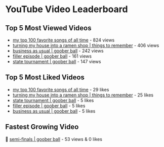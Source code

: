 # YouTube Video Leaderboard

## Top 5 Most Viewed Videos
- [my top 100 favorite songs of all time](https://youtu.be/zYnjnriU374) - 824 views
- [turning my house into a ramen shop | things to remember](https://youtu.be/RBDZBPQs_fI) - 406 views
- [business as usual | goober ball](https://youtu.be/XrRSX9f_JaE) - 242 views
- [filler episode | goober ball](https://youtu.be/LVjDQdm-PFc) - 161 views
- [state tournament | goober ball](https://youtu.be/Ci5MFGdfzOE) - 147 views

## Top 5 Most Liked Videos
- [my top 100 favorite songs of all time](https://youtu.be/zYnjnriU374) - 29 likes
- [turning my house into a ramen shop | things to remember](https://youtu.be/RBDZBPQs_fI) - 25 likes
- [state tournament | goober ball](https://youtu.be/Ci5MFGdfzOE) - 5 likes
- [filler episode | goober ball](https://youtu.be/LVjDQdm-PFc) - 5 likes
- [business as usual | goober ball](https://youtu.be/XrRSX9f_JaE) - 5 likes

## Fastest Growing Video
🔹 [semi-finals | goober ball](https://youtu.be/zCazlNDUv3s) - 53 views & 0 likes
